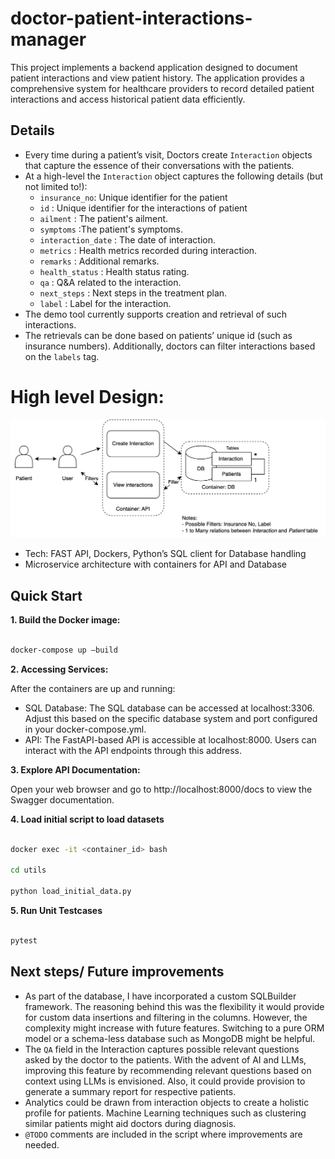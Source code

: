 # doctor-patient-interactions-manager
This project implements a backend application designed to document patient interactions and view patient history. The application provides a comprehensive system for healthcare providers to record detailed patient interactions and access historical patient data efficiently.

## Details

- Every time during a patient’s visit, Doctors create `Interaction` objects that capture the essence of their conversations with the patients.
- At a high-level the `Interaction` object captures the following details (but not limited to!):
  - `insurance_no`: Unique identifier for the patient
  -  `id` : Unique identifier for the interactions of patient
  -  `ailment` : The patient's ailment.
  -  `symptoms` :The patient's symptoms.
  -  `interaction_date` : The date of interaction.
  -  `metrics` : Health metrics recorded during interaction.
  -  `remarks` : Additional remarks.
  -  `health_status` : Health status rating.
  -  `qa` : Q&A related to the interaction.
  -  `next_steps` :  Next steps in the treatment plan.
  -  `label` : Label for the interaction.
- The demo tool currently supports creation and retrieval of such interactions.
- The retrievals can be done based on patients’ unique id (such as insurance numbers). Additionally, doctors can filter interactions based on the `labels` tag.

# High level Design:

![High level design](images/doc_pat_block.png)

- Tech: FAST API, Dockers, Python’s SQL client for Database handling
- Microservice architecture with containers for API and Database

## Quick Start

**1. Build the Docker image:**

```bash

docker-compose up —build

```

**2. Accessing Services:**

After the containers are up and running:
- SQL Database: The SQL database can be accessed at localhost:3306. Adjust this based on the specific database system and port configured in your docker-compose.yml.
- API: The FastAPI-based API is accessible at localhost:8000. Users can interact with the API endpoints through this address.

**3. Explore API Documentation:**

Open your web browser and go to http://localhost:8000/docs to view the Swagger documentation.

**4. Load initial script to load datasets**

```bash

docker exec -it <container_id> bash

cd utils

python load_initial_data.py

```

**5. Run Unit Testcases**

```bash

pytest

```


## Next steps/ Future improvements

- As part of the database, I have incorporated a custom SQLBuilder framework. The reasoning behind this was the flexibility it would provide for custom data insertions and filtering in the columns. However, the complexity might increase with future features. Switching to a pure ORM model or a schema-less database such as MongoDB might be helpful.
- The `QA` field in the Interaction captures possible relevant questions asked by the doctor to the patients. With the advent of AI and LLMs, improving this feature by recommending relevant questions based on context using LLMs is envisioned. Also, it could provide provision to generate a summary report for respective patients.
- Analytics could be drawn from interaction objects to create a holistic profile for patients. Machine Learning techniques such as clustering similar patients might aid doctors during diagnosis.
- `@TODO` comments are included in the script where improvements are needed.
